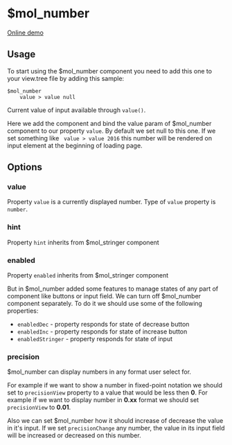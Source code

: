 # $mol_number

[Online demo](http://eigenmethod.github.io/mol/#demo=mol_number_demo)

## Usage
To start using the $mol_number component you need to add this one to your view.tree file by adding this sample:
```
$mol_number
	value > value null
```
Current value of input available through `value()`.

Here we add the component and bind the value param of $mol_number component to our property ```value```. By default we set 
null to this one. If we set something like ``` value > value 2016``` this number will be rendered on input element 
at the beginning of loading page.

## Options
### value
Property `value` is a currently displayed number. Type of `value` property is `number`.
### hint
Property ```hint``` inherits from $mol_stringer component
### enabled
Property ```enabled``` inherits from $mol_stringer component

But in $mol_number added some features to manage states of any part of component like buttons or input field.
We can turn off $mol_number component separately. To do it we should use some of the following properties:
* ```enabledDec``` - property responds for state of decrease button
* ```enabledInc``` - property responds for state of increase button
* ```enabledStringer``` - property responds for state of input

### precision
$mol_number can display numbers in any format user select for.  

For example if we want to show a number in fixed-point notation
we should set to ```precisionView``` property to a value that would be less then **0**. For example if we want to display 
number in **0.xx** format we should set ```precisionView``` to **0.01**.  

Also we can set $mol_number how it should increase of decrease the value in it's input. If we set ```precisionChange``` any number,
the value in its input field will be increased or decreased on this number.
  

